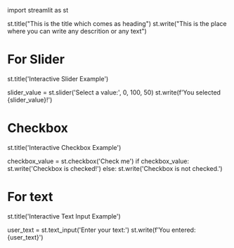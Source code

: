 import streamlit as st

st.title("This is the title which comes as heading")
st.write("This is the place where you can write any descrition or any text")

# For Slider
st.title('Interactive Slider Example')

slider_value = st.slider('Select a value:', 0, 100, 50)
st.write(f'You selected {slider_value}!')


# Checkbox

st.title('Interactive Checkbox Example')

checkbox_value = st.checkbox('Check me')
if checkbox_value:
    st.write('Checkbox is checked!')
else:
    st.write('Checkbox is not checked.')


# For text

st.title('Interactive Text Input Example')

user_text = st.text_input('Enter your text:')
st.write(f'You entered: {user_text}')
